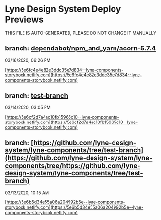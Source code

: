 # Lyne Design System Deploy Previews

 THIS FILE IS AUTO-GENERATED, PLEASE DO NOT CHANGE IT MANUALLY 

## branch: [dependabot/npm_and_yarn/acorn-5.7.4](https://github.com/lyne-design-system/lyne-components/tree/dependabot/npm_and_yarn/acorn-5.7.4)
03/16/2020, 06:26 PM

[https://5e6fc4e4e82e3ddc35e7d834--lyne-components-storybook.netlify.com](https://5e6fc4e4e82e3ddc35e7d834--lyne-components-storybook.netlify.com)

## branch: [test-branch](https://github.com/lyne-design-system/lyne-components/tree/test-branch)
03/14/2020, 03:05 PM

[https://5e6cf2d7a4ac10fb15965c10--lyne-components-storybook.netlify.com](https://5e6cf2d7a4ac10fb15965c10--lyne-components-storybook.netlify.com)

## branch: [https://github.com/lyne-design-system/lyne-components/tree/test-branch](https://github.com/lyne-design-system/lyne-components/tree/https://github.com/lyne-design-system/lyne-components/tree/test-branch)
03/13/2020, 10:15 AM

[https://5e6b5d34e55a06a204992b5e--lyne-components-storybook.netlify.com](https://5e6b5d34e55a06a204992b5e--lyne-components-storybook.netlify.com)

